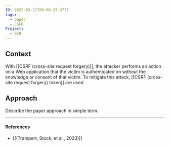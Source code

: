 ```yaml
---
ID: 2025-03-21T09:00:37.373Z
tags:
  - paper
  - CSFR
Project:
  - SLR
---
```

## Context

With [[CSRF (cross-site request forgery)]], the attacker performs an action on a Web application that the victim is authenticated on without the knowledge or consent of that victim. To mitigate this attack, [[CSRF (cross-site request forgery) token]] are used

## Approach

Describe the paper approach in simple term.

---
#### References
- [[(Trampert, Stock, et al., 2023)]]

